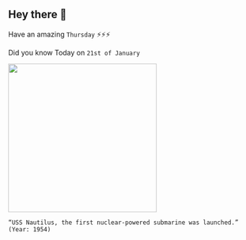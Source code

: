 ## Hey there 👋
Have an amazing `Thursday` ⚡⚡⚡

Did you know Today on `21st of January`
 
 [<img src="https://upload.wikimedia.org/wikipedia/commons/c/c3/Sines06_edit1.jpg" width="300" />](https://www.history.com/this-day-in-history/uss-nautilus-commissioned#:~:text=on%20January%2021,%201954) 
 ```
“USS Nautilus, the first nuclear-powered submarine was launched.” (Year: 1954)
```
